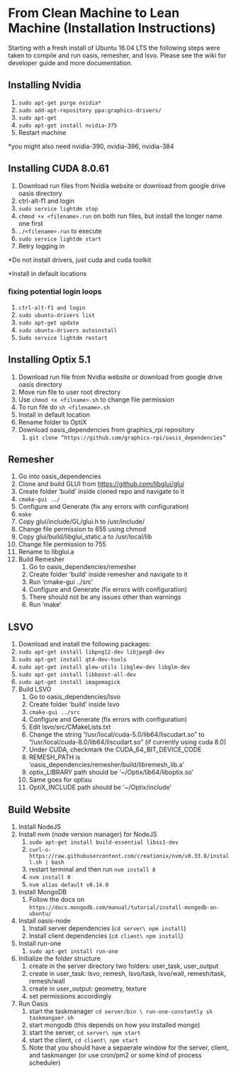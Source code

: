 # From Clean Machine to Lean Machine (Installation Instructions)

Starting with a fresh install of Ubuntu 16.04 LTS the following steps were taken to compile and run oasis, remesher, and lsvo. Please see the wiki for developer guide and more documentation.

## Installing Nvidia 
1.  `sudo apt-get purge nvidia*`
1.  `sudo add-apt-repository ppa:graphics-drivers/`
1.  `sudo apt-get`
1.  `sudo apt-get install nvidia-375`
1. Restart machine

*you might also need nvidia-390, nvidia-396, nvidia-384

## Installing CUDA 8.0.61
1. Download run files from Nvidia website or download from google drive oasis directory
1. ctrl-alt-f1 and login 
1. `sudo service lightdm stop`
1. `chmod +x <filename>.run` on both run files, but install the longer name one first
1. `./<filename>.run` to execute
1. `sudo service lightdm start`
1. Retry logging in

*Do not install drivers, just cuda and cuda toolkit

*Install in default locations

### fixing potential login loops

1. `ctrl-alt-f1 and login`
1. `sudo ubuntu-drivers list`   
1. `sudo apt-get update` 
1. `sudo ubuntu-drivers autoinstall `    
1. `Sudo service lightdm restart`

## Installing Optix 5.1
1. Download run file from Nvidia website or download from google drive oasis directory
1. Move run file to user root directory
1. Use `chmod +x <filname>.sh` to change file permission
1. To run file do `sh <filename>.sh`
1. Install in default location
1. Rename folder to OptiX
1. Download oasis_dependencies from graphics_rpi repository
    1. `git clone “https://github.com/graphics-rpi/oasis_dependencies”`

## Remesher
1. Go into oasis_dependencies
1. Clone and build GLUI  from https://github.com/libglui/glui
1. Create folder ‘build’ inside cloned repo and navigate to it
1. `cmake-gui ../`
1. Configure and Generate (fix any errors with configuration)
1. `make`
1. Copy glui/include/GL/glui.h to /usr/include/
1. Change file permission to 655 using chmod
1. Copy glui/build/libglui_static.a to /usr/local/lib
1. Change file permission to 755
1. Rename to libglui.a
1. Build Remesher 
    1. Go to oasis_dependencies/remesher
    1. Create folder ‘build’ inside remesher and navigate to it
    1. Run ‘cmake-gui ../src’
    1. Configure and Generate (fix errors with configuration)
    1. There should not be any issues other than warnings
    1. Run ‘make’

## LSVO
1. Download and install the following packages:
1. `sudo apt-get install libpng12-dev libjpeg8-dev`
1. `sudo apt-get install qt4-dev-tools`
1. `sudo apt-get install glew-utils libglew-dev libglm-dev`    
1. `sudo apt-get install libboost-all-dev`
1. `sudo apt-get install imagemagick`
1. Build LSVO
    1. Go to oasis_dependencies/lsvo 
    1. Create folder ‘build’ inside lsvo
    1. `cmake-gui ../src`
    1. Configure and Generate (fix errors with configuration)
    1. Edit lsvo/src/CMakeLists.txt
    1. Change the string “/usr/local/cuda-5.0/lib64/liscudart.so” to “/usr/local/cuda-8.0/lib64/liscudart.so” (if currently using cuda 8.0)
    1. Under CUDA, checkmark the CUDA_64_BIT_DEVICE_CODE
    1. REMESH_PATH is ‘oasis_dependencies/remesher/build/libremesh_lib.a’
    1. optix_LIBRARY path should be ‘~/Optix/lib64/liboptix.so’
    1. Same goes for optixu
    1. OptiX_INCLUDE path should be ‘~/Optix/include’

## Build Website
1. Install NodeJS
1. Install nvm (node version manager) for NodeJS 
    1. `sudo apt-get install build-essential libss1-dev`
    1. `curl-o-https://raw.githubusercontent.com/creationix/nvm/v0.33.8/install.sh | bash`
    1. restart terminal and then run `nvm install 8`
    1. `nvm install 8`
    1. `nvm alias default v8.14.0`
1. Install MongoDB 
    1. Follow the docs on `https://docs.mongodb.com/manual/tutorial/install-mongodb-on-ubuntu/`
1. Install oasis-node
    1. Install server dependencies (`cd server\ npm install`)
    1. Install client dependencies (`cd client\ npm install`)
1. Install run-one
    1. `sudo apt-get install run-one`
1. Initialize the folder structure 
    1. create in the server directory two folders: user_task, user_output
    1. create in user_task: lsvo, remesh, lsvo/task, lsvo/wall, remesh/task, remesh/wall
    1. create in user_output: geometry, texture
    1. set permissions accordingly
1. Run Oasis
    1. start the taskmanager `cd server/bin \ run-one-constantly sh taskmangaer.sh`
    1. start mongodb (this depends on how you installed mongo)
    1. start the server, `cd server\ npm start`
    1. start the client, `cd client\ npm start`
    1. Note that you should have a sepaerate window for the server, client, and taskmanger (or use cron/pm2 or some kind of process scheduler)
